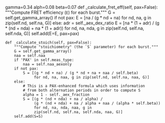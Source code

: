 gamma=0.34 alph=0.08 beta=0.07
    def _calculate_fret_eff(self, pax=False):
        """Compute FRET efficiency (`E`) for each burst."""
        G = self.get_gamma_array()
        if not pax:
            E = [na / (g * nd + na) for nd, na, g in zip(self.nd, self.na, G)]
        else:
            adr = self._aex_dex_ratio
            E = [na * (1 + adr) / (g * (nd + nda) + na * (1 + adr))
                 for nd, na, nda, g in zip(self.nd, self.na, self.nda, G)]
        self.add(E=E, pax=pax)

    def _calculate_stoich(self, pax=False):
        """Compute "stoichiometry" (the `S` parameter) for each burst."""
        G = self.get_gamma_array()
        naa = self.naa
        if 'PAX' in self.meas_type:
            naa = self.naa_aexonly
        if not pax:
            S = [(g * nd + na) / (g * nd + na + naa / self.beta)
                 for nd, na, naa, g in zip(self.nd, self.na, naa, G)]
        else:
            # This is a PAX-enhanced formula which uses information
            # from both alternation periods in order to compute S
            alpha = 1 - self._aex_fraction
            S = [(g * (nd + nda) + na / alpha) /
                 (g * (nd + nda) + na / alpha + naa / (alpha * self.beta))
                 for nd, na, nda, naa, g in
                 zip(self.nd, self.na, self.nda, naa, G)]
        self.add(S=S)
